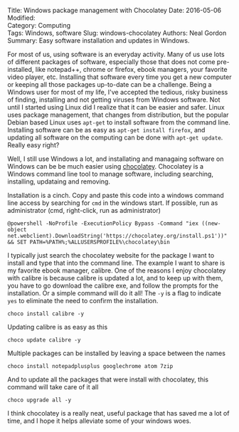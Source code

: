 Title: Windows package management with Chocolatey
Date: 2016-05-06 
Modified:  
Category: Computing  
Tags: Windows, software
Slug: windows-chocolatey
Authors: Neal Gordon  
Summary: Easy software installation and updates in Windows.

For most of us, using software is an everyday activity. Many of us use lots of different packages of software, especially those that does not come pre-installed, like notepad++, chrome or firefox, ebook managers, your favorite video player, etc. Installing that software every time you get a new computer or keeping all those packages up-to-date can be a challenge. Being a Windows user for most of my life, I've accepted the tedious, risky business of finding, installing and not getting viruses from Windows software. Not until I started using Linux did I realize that it can be easier and safer. Linux uses package management, that changes from distribution, but the popular Debian based Linux uses ```apt-get``` to install software from the command line. Installing software can be as easy as ```apt-get install firefox```, and updating all software on the computing can be done with ```apt-get update```. Really easy right? 

Well, I still use Windows a lot, and installating and managaing software on Windows can be be much easier using [chocolatey](https://github.com/chocolatey/choco/wiki). Chocolatey is a Windows command line tool to manage software, including searching, installing, updataing and removing. 

Installation is a cinch. Copy and paste this code into a windows command line access by searching for ```cmd``` in the windows start. If possible, run as administrator (cmd, right-click, run as administrator)
```
@powershell -NoProfile -ExecutionPolicy Bypass -Command "iex ((new-object net.webclient).DownloadString('https://chocolatey.org/install.ps1'))" && SET PATH=%PATH%;%ALLUSERSPROFILE%\chocolatey\bin
```

I typically just search the chocolatey website for the package I want to install and type that into the command line. The example I want to share is my favorite ebook manager, calibre. One of the reasons I enjoy chocolatey with calibre is because calibre is updated a lot, and to keep up with them, you have to go download the calibre exe, and follow the prompts for the installation. Or a simple command will do it all! The ```-y``` is a flag to indicate ```yes``` to eliminate the need to confirm the installation.
```
choco install calibre -y
```

Updating calibre is as easy as this
```
choco update calibre -y
```

Multiple packages can be installed by leaving a space between the names
```
choco install notepadplusplus googlechrome atom 7zip
```

And to update all the packages that were install with chocolatey, this command will take care of it all
```
choco upgrade all -y
```

I think chocolatey is a really neat, useful package that has saved me a lot of time, and I hope it helps alleviate some of your windows woes.
